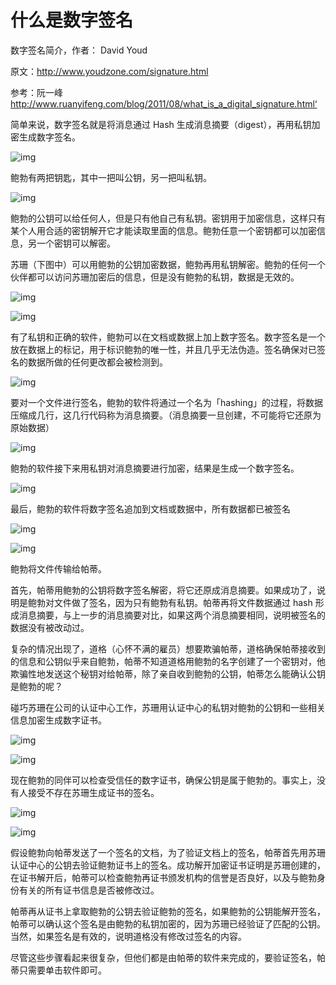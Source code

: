 # 什么是数字签名

数字签名简介，作者： David Youd

原文：http://www.youdzone.com/signature.html

参考：阮一峰 http://www.ruanyifeng.com/blog/2011/08/what_is_a_digital_signature.html‘

简单来说，数字签名就是将消息通过 Hash 生成消息摘要（digest），再用私钥加密生成数字签名。

![img](http://www.ruanyifeng.com/blogimg/asset/201108/bg2011080901.png)

鲍勃有两把钥匙，其中一把叫公钥，另一把叫私钥。

![img](http://www.ruanyifeng.com/blogimg/asset/201108/bg2011080902.png)

鲍勃的公钥可以给任何人，但是只有他自己有私钥。密钥用于加密信息，这样只有某个人用合适的密钥解开它才能读取里面的信息。鲍勃任意一个密钥都可以加密信息，另一个密钥可以解密。

苏珊（下图中）可以用鲍勃的公钥加密数据，鲍勃再用私钥解密。鲍勃的任何一个伙伴都可以访问苏珊加密后的信息，但是没有鲍勃的私钥，数据是无效的。

![img](http://www.ruanyifeng.com/blogimg/asset/201108/bg2011080903.png)

![img](http://www.ruanyifeng.com/blogimg/asset/201108/bg2011080904.png)

有了私钥和正确的软件，鲍勃可以在文档或数据上加上数字签名。数字签名是一个放在数据上的标记，用于标识鲍勃的唯一性，并且几乎无法伪造。签名确保对已签名的数据所做的任何更改都会被检测到。

![img](http://www.ruanyifeng.com/blogimg/asset/201108/bg2011080905.png)

要对一个文件进行签名，鲍勃的软件将通过一个名为「hashing」的过程，将数据压缩成几行，这几行代码称为消息摘要。（消息摘要一旦创建，不可能将它还原为原始数据）

![img](http://www.ruanyifeng.com/blogimg/asset/201108/bg2011080906.png)

鲍勃的软件接下来用私钥对消息摘要进行加密，结果是生成一个数字签名。

![img](http://www.ruanyifeng.com/blogimg/asset/201108/bg2011080907.png)

最后，鲍勃的软件将数字签名追加到文档或数据中，所有数据都已被签名

![img](http://www.ruanyifeng.com/blogimg/asset/201108/bg2011080908.png)

![img](http://www.ruanyifeng.com/blogimg/asset/201108/bg2011080909.png)

鲍勃将文件传输给帕蒂。

首先，帕蒂用鲍勃的公钥将数字签名解密，将它还原成消息摘要。如果成功了，说明是鲍勃对文件做了签名，因为只有鲍勃有私钥。帕蒂再将文件数据通过 hash 形成消息摘要，与上一步的消息摘要对比，如果这两个消息摘要相同，说明被签名的数据没有被改动过。



复杂的情况出现了，道格（心怀不满的雇员）想要欺骗帕蒂，道格确保帕蒂接收到的信息和公钥似乎来自鲍勃，帕蒂不知道道格用鲍勃的名字创建了一个密钥对，他欺骗性地发送这个秘钥对给帕蒂，除了亲自收到鲍勃的公钥，帕蒂怎么能确认公钥是鲍勃的呢？

碰巧苏珊在公司的认证中心工作，苏珊用认证中心的私钥对鲍勃的公钥和一些相关信息加密生成数字证书。

![img](http://www.ruanyifeng.com/blogimg/asset/201108/bg2011080910.png)

![img](http://www.ruanyifeng.com/blogimg/asset/201108/bg2011080911.png)

现在鲍勃的同伴可以检查受信任的数字证书，确保公钥是属于鲍勃的。事实上，没有人接受不存在苏珊生成证书的签名。



![img](http://www.ruanyifeng.com/blogimg/asset/201108/bg2011080912.png)

![img](http://www.ruanyifeng.com/blogimg/asset/201108/bg2011080913.png)

假设鲍勃向帕蒂发送了一个签名的文档，为了验证文档上的签名，帕蒂首先用苏珊认证中心的公钥去验证鲍勃证书上的签名。成功解开加密证书证明是苏珊创建的，在证书解开后，帕蒂可以检查鲍勃再证书颁发机构的信誉是否良好，以及与鲍勃身份有关的所有证书信息是否被修改过。

帕蒂再从证书上拿取鲍勃的公钥去验证鲍勃的签名，如果鲍勃的公钥能解开签名，帕蒂可以确认这个签名是由鲍勃的私钥加密的，因为苏珊已经验证了匹配的公钥。当然，如果签名是有效的，说明道格没有修改过签名的内容。

尽管这些步骤看起来很复杂，但他们都是由帕蒂的软件来完成的，要验证签名，帕蒂只需要单击软件即可。

